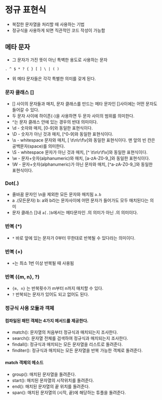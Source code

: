 # 정규 표현식
+ 복잡한 문자열을 처리할 때 사용하는 기법
+ 정규식을 사용하게 되면 직관적인 코드 작성이 가능함

## 메타 문자
+ 그 문자가 가진 뜻이 아닌 특벽한 용도로 사용하는 문자

`
    . ^ $ * ? { } [ ] \ | ( )
`

+ 위 메타 문자들은 각각 특별한 의미를 갖게 된다. 

### 문자 클래스 []
+ [] 사이의 문자들과 매치, 문자 클래스를 만드는 메타 문자인 []사이에는 어떤 문자도 들어갈 수 있다. 
+ 두 문자 사이에 하이픈(-)을 사용하면 두 문자 사이의 범위를 의미한다. 
+ ^는 문자 클래스 안에 있는 경우의 반대 의미이다. 
+ \d - 숫자와 매치, [0-9]와 동일한 표현식이다. 
+ \D - 숫자가 아닌 것과 매치, [^0-9]와 동일한 표현식이다. 
+ \s - whitespace 문자와 매치, [ \t\n\r\f\v]와 동일한 표현식이다. 맨 앞의 빈 칸은 공백문자(space)를 의미한다. 
+ \S - whitespace 문자가 아닌 것과 매치, [^ \t\n\r\f\v]와 동일한 표현식이다. 
+ \w - 문자+숫자(alphanumeric)와 매치, [a-zA-Z0-9_]와 동일한 표현식이다. 
+ \W - 문자+숫자(alphanumeric)가 아닌 문자와 매치, [^a-zA-Z0-9_]와 동일한 표현식이다.

### Dot(.)
+ 줄바꿈 문자인 \n을 제외한 모든 문자와 매치됨
`a.b` 
+ a .(모든문자) b: a와 b라는 문자사이에 어떤 문자가 들어가도 모두 매치된다는 의미
+ 문자 클래스 []내 `a[.]b`에서는 메타문자인 .의 의미가 아닌 .의 의미이다. 

### 반복 (*)
+ `*` 바로 앞에 있는 문자가 0부터 무한대로 반복될 수 있다라는 의미이다. 

### 반복 (+)
+ `+`는 최소 1번 이상 반복될 때 사용됨

### 반복 ({m, n}, ?)
+ `{m, n}` 는 반복횟수가 m부터 n까지 매치할 수 있다. 
+ ` ? ` 반복되는 문자가 있어도 되고 없어도 된다. 

### 정규식 사용 모듈과 객체
#### 컴파일된 패턴 객체는 4가지 메서드를 제공한다. 
+ match(): 문자열의 처음부터 정규식과 매치되는지 조사한다. 
+ search(): 문자열 전체를 검색하여 정규식과 매치되는지 조사한다. 
+ findall(): 정규식과 매치되는 모든 문자열을 리스트로 돌려준다. 
+ finditer(): 정규식과 매치되는 모든 문자열을 반복 가능한 객체로 돌려준다. 

#### match 객체의 메소드
+ group(): 매치된 문자열을 돌려준다. 
+ start(): 매치된 문자열의 시작위치를 돌려준다. 
+ end(): 매치된 문자열의 끝 위치를 돌려준다. 
+ span(): 매치된 문자열의 (시작, 끝)에 해당하는 튜플을 돌려준다. 


